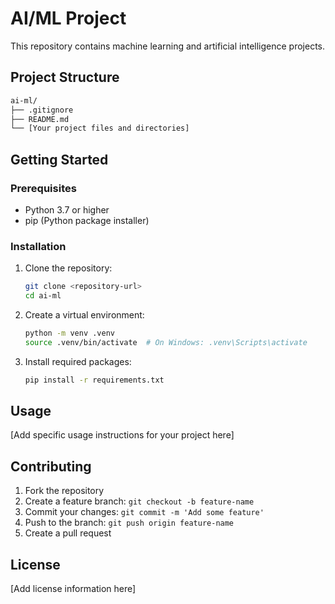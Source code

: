 # AI/ML Project

This repository contains machine learning and artificial intelligence projects.

## Project Structure

```bash
ai-ml/
├── .gitignore
├── README.md
└── [Your project files and directories]
```

## Getting Started

### Prerequisites

- Python 3.7 or higher
- pip (Python package installer)

### Installation

1. Clone the repository:

   ```bash
   git clone <repository-url>
   cd ai-ml
   ```

2. Create a virtual environment:

   ```bash
   python -m venv .venv
   source .venv/bin/activate  # On Windows: .venv\Scripts\activate
   ```

3. Install required packages:

   ```bash
   pip install -r requirements.txt
   ```

## Usage

[Add specific usage instructions for your project here]

## Contributing

1. Fork the repository
2. Create a feature branch: `git checkout -b feature-name`
3. Commit your changes: `git commit -m 'Add some feature'`
4. Push to the branch: `git push origin feature-name`
5. Create a pull request

## License

[Add license information here]
